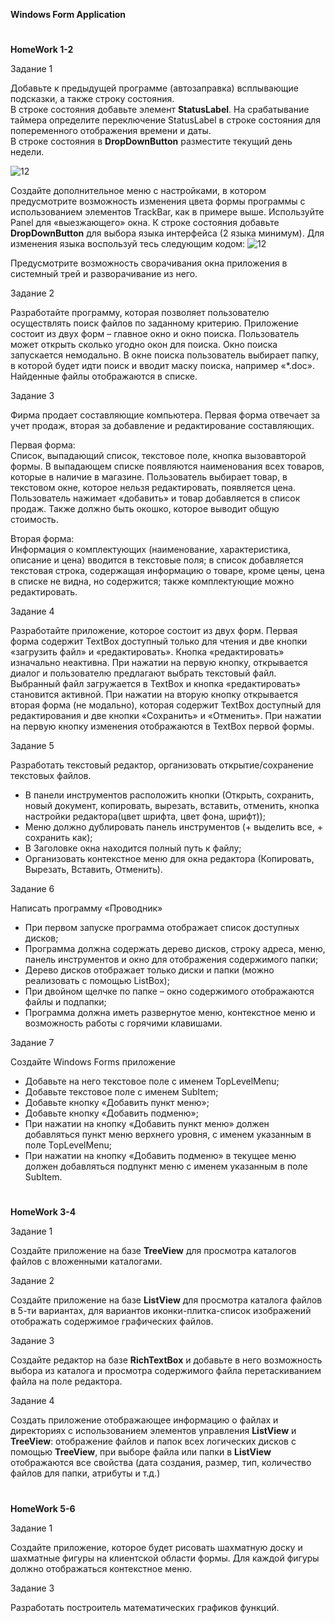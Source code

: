 <b>Windows Form Application</b>
#
<b>HomeWork 1-2</b>

Задание 1

Добавьте к предыдущей программе (автозаправка) всплывающие подсказки, а также строку состояния.<br>
В строке состояния добавьте элемент <b>StatusLabel</b>. На срабатывание таймера определите переключение StatusLabel в строке состояния для попеременного отображения времени и даты.<br>
В строке состояния в <b>DropDownButton</b> разместите текущий день недели.

![12](https://user-images.githubusercontent.com/108996479/194755730-2f337eee-9999-4853-ba38-481cef2c04c3.jpg)

Создайте дополнительное меню с настройками, в котором предусмотрите возможность изменения цвета формы программы с использованием элементов TrackBar, как в примере выше. Используйте Panel для «выезжающего» окна. К строке состояния добавьте <b>DropDownButton</b> для выбора языка интерфейса (2 языка минимум). Для изменения языка воспользуй тесь следующим кодом:
![12](https://user-images.githubusercontent.com/108996479/194755754-600aaf78-8908-4e07-a777-e359d93877e3.jpg)

Предусмотрите возможность сворачивания окна приложения в системный трей и разворачивание из него.

Задание 2

Разработайте программу, которая позволяет пользователю осуществлять поиск файлов по заданному критерию. Приложение состоит из двух форм – главное окно и окно поиска. Пользователь может открыть сколько угодно окон для поиска. Окно поиска запускается немодально. В окне поиска пользователь выбирает папку, в которой будет идти поиск и вводит маску поиска, например «*.doc». Найденные файлы отображаются в списке.

Задание 3

Фирма продает составляющие компьютера. Первая форма отвечает за учет продаж, вторая за добавление и редактирование составляющих.

Первая форма:<br>
Список, выпадающий список, текстовое поле, кнопка вызовавторой формы. В выпадающем списке появляются наименования всех товаров, которые в наличие в магазине. Пользователь выбирает товар, в текстовом окне, которое нельзя редактировать, появляется цена. Пользователь нажимает «добавить» и товар добавляется в список продаж. Также должно быть окошко, которое выводит общую стоимость.<br>

Вторая форма:<br>
Информация о комплектующих (наименование, характеристика, описание и цена) вводится в текстовые поля; в список добавляется текстовая строка, содержащая информацию о товаре, кроме цены, цена в списке не видна, но содержится; также комплектующие можно редактировать.

Задание 4

Разработайте приложение, которое состоит из двух форм. Первая форма содержит TextBox доступный только для чтения и две кнопки «загрузить файл» и «редактировать». Кнопка «редактировать» изначально неактивна. При нажатии на первую кнопку, открывается диалог и пользователю предлагают выбрать текстовый файл. Выбранный файл загружается в TextBox и кнопка «редактировать» становится активной. При нажатии на вторую кнопку открывается вторая форма (не модально), которая содержит TextBox доступный для редактирования и две кнопки «Сохранить» и «Отменить». При нажатии на первую кнопку изменения отображаются в TextBox первой формы.

Задание 5

Разработать текстовый редактор, организовать открытие/сохранение текстовых файлов.
<ul>
  <li>В панели инструментов расположить кнопки (Открыть, сохранить, новый документ, копировать, вырезать, вставить, отменить, кнопка настройки редактора(цвет шрифта, цвет фона, шрифт));</li>
  <li>Меню должно дублировать панель инструментов (+ выделить все, + сохранить как);</li>
  <li>В Заголовке окна находится полный путь к файлу;</li>
  <li>Организовать контекстное меню для окна редактора (Копировать, Вырезать, Вставить, Отменить).</li>
</ul>

Задание 6

Написать программу «Проводник»
<ul>
  <li>При первом запуске программа отображает список доступных дисков;</li>
  <li>Программа должна содержать дерево дисков, строку адреса, меню, панель инструментов и окно для отображения содержимого папки;</li>
  <li>Дерево дисков отображает только диски и папки (можно реализовать с помощью ListBox);</li>
  <li>При двойном щелчке по папке – окно содержимого отображаются файлы и подпапки;</li>
  <li>Программа должна иметь развернутое меню, контекстное меню и возможность работы с горячими клавишами.</li>
</ul>

Задание 7

Создайте Windows Forms приложение
<ul>
  <li>Добавьте на него текстовое поле с именем TopLevelMenu;</li>
  <li>Добавьте текстовое поле с именем SubItem;</li>
  <li>Добавьте кнопку «Добавить пункт меню»;</li>
  <li>Добавьте кнопку «Добавить подменю»;</li>
  <li>При нажатии на кнопку «Добавить пункт меню» должен добавляться пункт меню верхнего уровня, с именем указанным в поле TopLevelMenu;</li>
  <li>При нажатии на кнопку «Добавить подменю» в текущее меню должен добавляться подпункт меню с именем указанным в поле SubItem.</li>  
</ul>

#
<b>HomeWork 3-4</b>

Задание 1

Создайте приложение на базе <b>TreeView</b> для просмотра каталогов файлов с вложенными каталогами.

Задание 2

Создайте приложение на базе <b>ListView</b> для просмотра каталога файлов в 5-ти вариантах, для вариантов иконки-плитка-список изображений отображать содержимое графических файлов.

Задание 3

Создайте редактор на базе <b>RichTextBox</b> и добавьте в него возможность выбора из каталога и просмотра содержимого файла перетаскиванием файла на поле редактора.

Задание 4

Создать приложение отображающее информацию о файлах и директориях с использованием элементов управления <b>ListView</b> и <b>TreeView</b>: отображение файлов и папок всех логических дисков с помощью <b>TreeView</b>, при выборе файла или папки в <b>ListView</b> отображаются все свойства (дата создания, размер, тип, количество файлов для папки, атрибуты и т.д.)

#
<b>HomeWork 5-6</b>

Задание 1

Создайте приложение, которое будет рисовать шахматную доску и шахматные фигуры на клиентской области формы. Для каждой фигуры должно отображаться контекстное меню.

Задание 3

Разработать построитель математических графиков функций.

